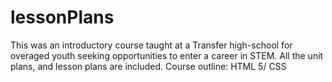 # lessonPlans
This was an introductory course taught at a Transfer high-school for overaged youth seeking opportunities to enter a career in STEM. All the unit plans, and lesson plans are included. Course outline: HTML 5/ CSS
